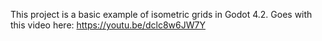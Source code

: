 This project is a basic example of isometric grids in Godot 4.2. Goes with this video here: https://youtu.be/dclc8w6JW7Y
